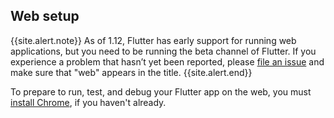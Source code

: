 ## Web setup

{{site.alert.note}}
  As of 1.12, Flutter has early support for running
  web applications, but you need to be running the beta
  channel of Flutter. If you experience a problem
  that hasn’t yet been reported, please [file an issue][]
  and make sure that "web" appears in the title.
{{site.alert.end}}

To prepare to run, test, and debug your Flutter app on the web,
you must [install Chrome][], if you haven't already.

[install Chrome]: https://www.google.com/chrome/
[file an issue]: {{site.github}}/flutter/flutter/issues/new


